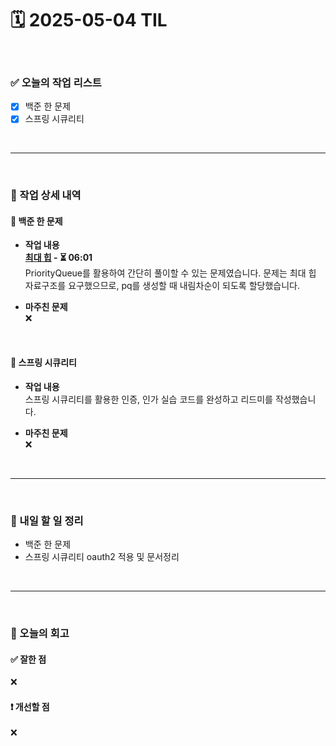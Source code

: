 # 🗓️ 2025-05-04 TIL

<br>

### ✅ 오늘의 작업 리스트  
- [x] 백준 한 문제
- [x] 스프링 시큐리티

<br>

---

<br>

### 📌 작업 상세 내역  

#### 🔹 백준 한 문제
- **작업 내용**<br>
**[최대 힙](https://www.acmicpc.net/problem/11279) - ⏳ 06:01**<br>
PriorityQueue를 활용하여 간단히 풀이할 수 있는 문제였습니다. 문제는 최대 힙 자료구조를 요구했으므로, pq를 생성할 때 내림차순이 되도록 할당했습니다.

- **마주친 문제**<br>
❌

<br>

#### 🔹 스프링 시큐리티
- **작업 내용**<br>
스프링 시큐리티를 활용한 인증, 인가 실습 코드를 완성하고 리드미를 작성했습니다.

- **마주친 문제**<br>
❌

<br>


---

<br>

### 🚀 내일 할 일 정리  

- 백준 한 문제
- 스프링 시큐리티 oauth2 적용 및 문서정리

<br>

---

<br>

### 🧐 오늘의 회고  

#### ✅ 잘한 점
❌

#### ❗ 개선할 점
❌



<br><br><br>